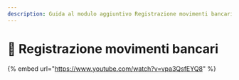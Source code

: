 ```yaml
---
description: Guida al modulo aggiuntivo Registrazione movimenti bancari in OpenSTAManager
---
```


# 🎥 Registrazione movimenti bancari

{% embed url="https://www.youtube.com/watch?v=vpa3QsfEYQ8" %}
